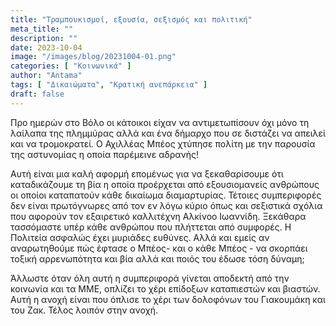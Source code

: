 ```yaml
---
title: "Τραμπουκισμοί, εξουσία, σεξισμός και πολιτική"
meta_title: ""
description: ""
date: 2023-10-04
image: "/images/blog/20231004-01.png"
categories: [ "Κοινωνικά" ]
author: "Antama"
tags: [ "Δικαιώματα", "Κρατική ανεπάρκεια" ]
draft: false
---
```


Προ ημερών στο Βόλο οι κάτοικοι είχαν να αντιμετωπίσουν όχι μόνο τη λαίλαπα της πλημμύρας αλλά και ένα δήμαρχο που σε
διστάζει να απειλεί και να τρομοκρατεί. Ο Αχιλλέας Μπέος χτύπησε πολίτη με την παρουσία της αστυνομίας η οποία παρέμεινε
αδρανής!

Αυτή είναι μια καλή αφορμή επομένως για να ξεκαθαρίσουμε ότι καταδικάζουμε τη βία η οποία προέρχεται από εξουσιομανείς
ανθρώπους οι οποίοι καταπατούν κάθε δικαίωμα διαμαρτυρίας. Τέτοιες συμπεριφορές δεν είναι πρωτόγνωρες από τον εν λόγω
κύριο όπως και σεξιστικά σχόλια που αφορούν τον εξαιρετικό καλλιτέχνη Αλκίνοο Ιωαννίδη. Ξεκάθαρα τασσόμαστε υπέρ κάθε
ανθρώπου που πλήττεται από συμφορές. Η Πολιτεία ασφαλώς έχει μυριάδες ευθύνες. Αλλά και εμείς αν αναρωτηθούμε πώς έφτασε
ο Μπέος- και ο κάθε Μπέος - να σκορπάει τοξική αρρενωπότητα και βία αλλά και ποιός του έδωσε τόση δύναμη;

Άλλωστε όταν όλη αυτή η συμπεριφορά γίνεται αποδεκτή από την κοινωνία και τα ΜΜΕ, οπλίζει το χέρι επίδοξων καταπιεστών
και βιαστών. Αυτή η ανοχή είναι που όπλισε το χέρι των δολοφόνων του Γιακουμάκη και του Ζακ. Τέλος λοιπόν στην ανοχή.
